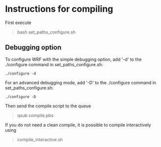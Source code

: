 # Instructions for compiling

First execute
> bash set_paths_configure.sh

## Debugging option
To configure WRF with the simple debugging option, add '-d' to the ./configure command in set_paths_configure.sh: 
```
./configure -d
```
For an advanced debugging mode, add '-D' to the ./configure command in set_paths_configure.sh:
```
./configure -D
```

Then send the compile script to the queue
> qsub  compile.pbs 


If you do not need a clean compile, it is possible to compile interactively using
> compile_interactive.sh

